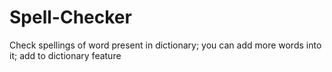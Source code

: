 # Spell-Checker
Check spellings of word present in dictionary; you can add more words into it; add to dictionary feature
